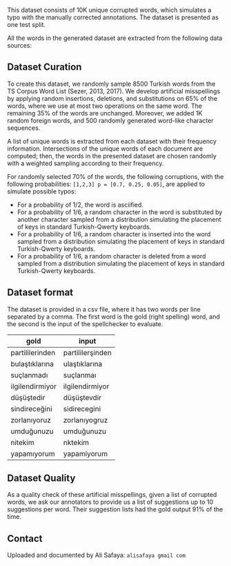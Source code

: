 This dataset consists of 10K unique corrupted words, which simulates a typo with the manually corrected annotations. The dataset is presented as one test split. 

All the words in the generated dataset are extracted from the following data sources:

## Dataset Curation

To create this dataset, we randomly sample 8500 Turkish words from the TS Corpus Word List (Sezer, 2013, 2017). We develop artificial misspellings by applying random insertions, deletions, and substitutions on 65% of the words, where we use at most two operations on the same word. The remaining 35% of the words are unchanged. Moreover, we added 1K random foreign words, and 500 randomly generated word-like character sequences.

A list of unique words is extracted from each dataset with their frequency information. Intersections of the unique words of each document are computed; then, the words in the presented dataset are chosen randomly with a weighted sampling according to their frequency. 

For randomly selected 70% of the words, the following corruptions, with the following probabilities: `[1,2,3] p = [0.7, 0.25, 0.05]`,  are applied to simulate possible typos:

- For a probability of 1/2, the word is asciified.
- For a probability of 1/6, a random character in the word is substituted by another character sampled from a distribution simulating the placement of keys in standard Turkish-Qwerty keyboards.
- For a probability of 1/6, a random character is inserted into the word sampled from a distribution simulating the placement of keys in standard Turkish-Qwerty keyboards.
- For a probability of 1/6, a random character is deleted from a word sampled from a distribution simulating the placement of keys in standard Turkish-Qwerty keyboards.

## Dataset format

The dataset is provided in a csv file, where it has two words per line separated by a comma. The first word is the gold (right spelling) word, and the second is the input of the spellchecker to evaluate. 

| gold | input |
|-----|-------|
| partililerinden | partililerşinden| |
| bulaştıklarına | ulaştıklarına | 
| suçlanmadı | suçlanmaı | 
| ilgilendirmiyor | ilgilendirmiyor |
| düşüştedir | düşüştevdir |
| sindireceğini | sidirecegini|
| zorlanıyoruz | zorlanıyogruz|
| umduğunuzu | umduğunuzu|
| nitekim  | nktekim|
| yapamıyorum | yapamiyorum|

## Dataset Quality

As a quality check of these artificial misspellings, given a list of corrupted words, we ask our annotators to provide us a list of suggestions up to 10 suggestions per word. Their suggestion lists had the gold output 91% of the time.

## Contact

Uploaded and documented by Ali Safaya: `alisafaya gmail com`